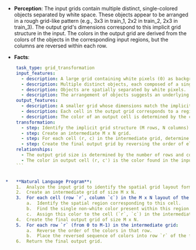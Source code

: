 *   **Perception**: The input grids contain multiple distinct, single-colored objects separated by white space. These objects appear to be arranged in a rough grid-like pattern (e.g., 3x3 in train_1, 2x2 in train_2, 2x3 in train_3). The output grid's dimensions correspond to this implicit grid structure in the input. The colors in the output grid are derived from the colors of the objects in the corresponding input regions, but the columns are reversed within each row.

*   **Facts**:
    
```yaml
    task_type: grid_transformation
    input_features:
      - description: A large grid containing white pixels (0) as background.
      - description: Multiple distinct objects, each composed of a single non-white color.
      - description: Objects are spatially separated by white pixels.
      - description: The arrangement of objects suggests an underlying grid structure (rows and columns).
    output_features:
      - description: A smaller grid whose dimensions match the implicit grid structure of the input objects.
      - description: Each cell in the output grid corresponds to a region in the input's implicit grid.
      - description: The color of an output cell is determined by the color of the object(s) occupying the corresponding input region.
    transformation:
      - step: Identify the implicit grid structure (M rows, N columns) based on the spatial arrangement of non-white objects in the input.
      - step: Create an intermediate M x N grid.
      - step: For each cell (r, c) in the intermediate grid, determine the color by finding the non-white color present within the corresponding spatial region of the input grid. (Assumption: Each region contains only one non-white color based on examples).
      - step: Create the final output grid by reversing the order of elements (colors) in each row of the intermediate grid (horizontal reflection).
    relationships:
      - The output grid size is determined by the number of rows and columns in the spatial grouping of input objects.
      - The color in output cell (r, c') is the color found in the input region corresponding to the intermediate cell (r, c), where c' is the horizontally reflected column index of c.
    ```


*   **Natural Language Program**:
    1.  Analyze the input grid to identify the spatial grid layout formed by the arrangement of the colored objects. Determine the number of rows (M) and columns (N) in this layout.
    2.  Create an intermediate grid of size M x N.
    3.  For each cell (row `r`, column `c`) in the M x N layout of the input grid:
        a.  Identify the spatial region corresponding to this cell.
        b.  Find the single non-white color present within this region.
        c.  Assign this color to the cell (`r`, `c`) in the intermediate grid.
    4.  Create the final output grid of size M x N.
    5.  For each row `r` (from 0 to M-1) in the intermediate grid:
        a.  Reverse the order of the colors in that row.
        b.  Place the reversed sequence of colors into row `r` of the final output grid.
    6.  Return the final output grid.